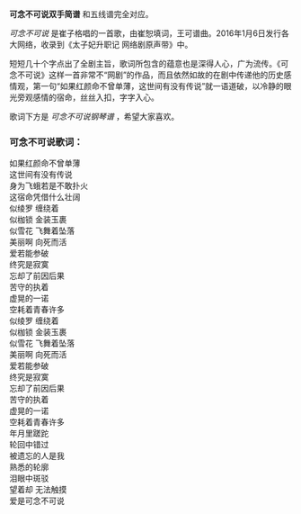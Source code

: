 

**可念不可说双手简谱** 和五线谱完全对应。

_可念不可说_ 是崔子格唱的一首歌，由崔恕填词，王可谱曲。2016年1月6日发行各大网络，收录到《太子妃升职记 网络剧原声带》中。

短短几十个字点出了全剧主旨，歌词所包含的蕴意也是深得人心，广为流传。《可念不可说》这样一首非常不“网剧”的作品，而且依然如故的在剧中传递他的历史感情观，第一句“如果红颜命不曾单薄，这世间有没有传说”就一语道破，以冷静的眼光旁观感情的宿命，丝丝入扣，字字入心。

歌词下方是 _可念不可说钢琴谱_ ，希望大家喜欢。

### 可念不可说歌词：

如果红颜命不曾单薄  
这世间有没有传说  
身为飞蛾若是不敢扑火  
这宿命凭借什么壮阔  
似绫罗 缠绕着  
似枷锁 金装玉裹  
似雪花 飞舞着坠落  
美丽啊 向死而活  
爱若能参破  
终究是寂寞  
忘却了前因后果  
苦守的执着  
虚晃的一诺  
空耗着青春许多  
似绫罗 缠绕着  
似枷锁 金装玉裹  
似雪花 飞舞着坠落  
美丽啊 向死而活  
爱若能参破  
终究是寂寞  
忘却了前因后果  
苦守的执着  
虚晃的一诺  
空耗着青春许多  
年月里蹉跎  
轮回中错过  
被遗忘的人是我  
熟悉的轮廓  
泪眼中斑驳  
望着却 无法触摸  
爱是可念不可说

